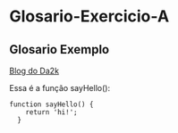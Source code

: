 # Glosario-Exercicio-A
## Glosario Exemplo

<a href="https://blog.da2k.com.br" title="Clique e acesse agora!">Blog do Da2k</a>

<p>
  Essa é a função sayHello():
  <pre><code>function sayHello() {
    return 'hi!';
  }</code></pre>
</p>
